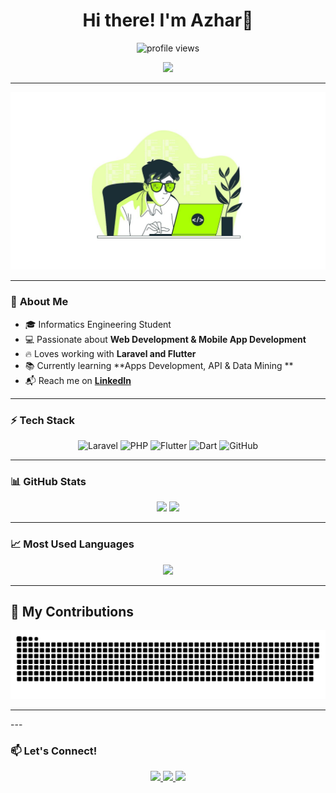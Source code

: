 <h1 align="center">Hi there! I'm Azhar👋</h1>

<p align="center">
  <img src="https://komarev.com/ghpvc/?username=azharmlnf&label=Profile+Views&color=blue&style=flat-square" alt="profile views" />
</p>

<p align="center">
  <img src="https://readme-typing-svg.herokuapp.com?font=Fira+Code&weight=500&size=22&duration=4000&pause=1000&color=35D5ED&center=true&vCenter=true&width=600&height=40&lines=Welcome+to+my+GitHub!;I'm+a+Tech+Enthusiast;Laravel+%7C+PHP+%7C+Flutter;I'm+a+Apps+Developer" />
</p>

---
<div align="center">
 <img src="main/banner.png" width="1000" />
</div>


---

### 🚀 **About Me**
- 🎓 Informatics Engineering Student  
- 💻 Passionate about **Web Development & Mobile App Development**  
- 🔥 Loves working with **Laravel and Flutter**  
- 📚 Currently learning **Apps Development, API & Data Mining **  
- 📬 Reach me on **[LinkedIn](https://www.linkedin.com/in/#/)**  

---

### ⚡ **Tech Stack**
<p align="center">
  <img src="https://skillicons.dev/icons?i=laravel" title="Laravel" />
  <img src="https://skillicons.dev/icons?i=php" title="PHP" />
  <img src="https://skillicons.dev/icons?i=flutter" title="Flutter" />
  <img src="https://skillicons.dev/icons?i=dart" title="Dart" />
  <img src="https://skillicons.dev/icons?i=github" title="GitHub" />
</p>


---

### 📊 **GitHub Stats**
<p align="center">
  <img width="47%" src="https://github-readme-stats.vercel.app/api?username=azharmlnf&show_icons=true&theme=tokyonight" />
  <img width="47%" src="https://github-readme-streak-stats.herokuapp.com?user=azharmlnf&theme=tokyonight" />
</p>

---

### 📈 **Most Used Languages**
<p align="center">
  <img src="https://github-readme-stats.vercel.app/api/top-langs/?username=azharmlnf&layout=compact&theme=tokyonight" />
</p>

---




## 🐍 My Contributions

<div align="center">
  <picture>
    <source media="(prefers-color-scheme: dark)" srcset="https://raw.githubusercontent.com/azharmlnf/azharmlnf/output/github-contribution-grid-snake-dark.svg" />
    <source media="(prefers-color-scheme: light)" srcset="https://raw.githubusercontent.com/azharmlnf/azharmlnf/output/github-contribution-grid-snake.svg" />
    <img alt="github-snake" src="https://raw.githubusercontent.com/azharmlnf/azharmlnf/output/github-contribution-grid-snake.svg" />
  </picture>
</div>


<hr>
---

### 📫 **Let's Connect!**
<p align="center">
  <a href="http://www.linkedin.com/in/azhar-maulana-ferdiansyah">
    <img src="https://img.shields.io/badge/LinkedIn-0077B5?style=for-the-badge&logo=linkedin&logoColor=white" />
  </a>
  <a href="mailto:azharmaulanadeveloper@gmail.com">
    <img src="https://img.shields.io/badge/Gmail-D14836?style=for-the-badge&logo=gmail&logoColor=white" />
  </a>
  <a href="https://github.com/azharmlnf">
    <img src="https://img.shields.io/badge/GitHub-181717?style=for-the-badge&logo=github&logoColor=white" />
  </a>
</p>
